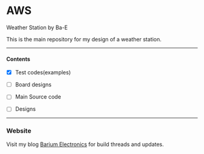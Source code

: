 # AWS
Weather Station by Ba-E

This is the main repository for my design of a weather station.
_____
#### Contents
 - [x] Test codes(examples)
  
 - [ ] Board designs
  
 - [ ] Main Source code
  
 - [ ] Designs

______

### Website

Visit my blog [Barium Electronics](https://bariumelectronics.blogspot.com) for build threads and updates.
